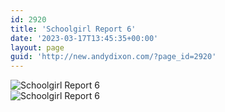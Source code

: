 ```yaml
---
id: 2920
title: 'Schoolgirl Report 6'
date: '2023-03-17T13:45:35+00:00'
layout: page
guid: 'http://new.andydixon.com/?page_id=2920'
---
```


![Schoolgirl Report 6](https://i0.wp.com/assets.g8x2.ldn.idrivee2-23.com/posters/Schoolgirl%20Report%206%2001.jpg?w=1200&ssl=1 "Schoolgirl Report 6")  
![Schoolgirl Report 6](https://i0.wp.com/assets.g8x2.ldn.idrivee2-23.com/posters/Schoolgirl%20Report%206%2002.jpg?w=1200&ssl=1 "Schoolgirl Report 6")